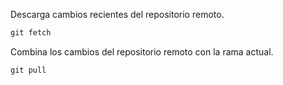 Descarga cambios recientes del repositorio remoto.
```powershell
git fetch
```
Combina los cambios del repositorio remoto con la rama actual.
```powershell
git pull 
```

